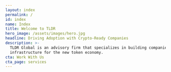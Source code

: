 ```yaml
---
layout: index
permalink: /
id: index
name: Index
title: Welcome to TLDR
hero_image: /assets/images/hero.jpg
headline: Driving Adoption with Crypto-Ready Companies
description: >-
  TLDR Global is an advisory firm that specializes in building companies and
  infrastructure for the new token economy.
cta: Work With Us
cta_page: services
---
```



